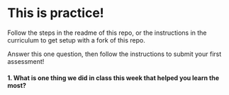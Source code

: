 # This is practice! 

Follow the steps in the readme of this repo, or the instructions in the curriculum to get setup with a fork of this repo.

Answer this one question, then follow the instructions to submit your first assessment!

#### 1. What is one thing we did in class this week that helped you learn the most?  

<!-- Answer: From this week, one thing that helped me learn the most was the code drills. It challenged what I learned and retained throughout the week. The peer-paring was also helpful, but sometimes it's difficult to remember what it is that I personally know/remember. It also helps me to practice thinking through problems in a limited time and goal. The code drill also helped point out what I don't know, go through what I didn't understand on the spot, and thus reinforce information that I missed the day before or during practice.// -->